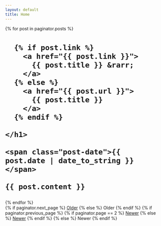 ```yaml
---
layout: default
title: Home
---
```


<div class="posts">
  {% for post in paginator.posts %}
  <div class="post">
    <h1 class="post-title">

      {% if post.link %}
        <a href="{{ post.link }}">
          {{ post.title }} &rarr;
        </a>
      {% else %}
        <a href="{{ post.url }}">
          {{ post.title }}
        </a>
      {% endif %}

    </h1>

    <span class="post-date">{{ post.date | date_to_string }}</span>

    {{ post.content }}
  </div>
  {% endfor %}
</div>

<div class="pagination">
  {% if paginator.next_page %}
    <a class="pagination-item older" href="/page{{paginator.next_page}}">Older</a>
  {% else %}
    <span class="pagination-item older">Older</span>
  {% endif %}
  {% if paginator.previous_page %}
    {% if paginator.page == 2 %}
      <a class="pagination-item newer" href="/">Newer</a>
    {% else %}
      <a class="pagination-item newer" href="/page{{paginator.previous_page}}">Newer</a>
    {% endif %}
  {% else %}
    <span class="pagination-item newer">Newer</span>
  {% endif %}
</div>
